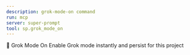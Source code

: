 ```yaml
---
description: grok-mode-on command
run: mcp
server: super-prompt
tool: sp.grok_mode_on
---
```


🤖 Grok Mode On Enable Grok mode instantly and persist for this project
